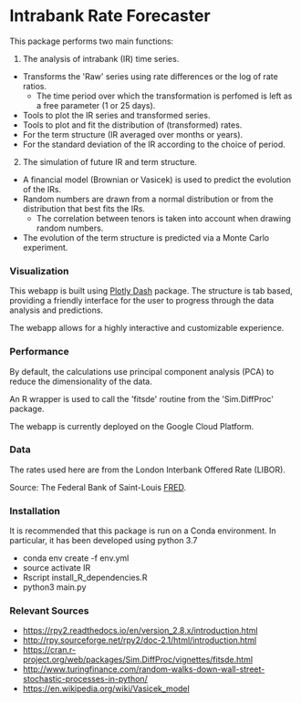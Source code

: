 # Intrabank Rate Forecaster

This package performs two main functions:

1) The analysis of intrabank (IR) time series.
  + Transforms the 'Raw' series using rate differences or the log of rate ratios.
    + The time period over which the transformation is perfomed is left as a free parameter (1 or 25 days).
  + Tools to plot the IR series and transformed series.
  + Tools to plot and fit the distribution of (transformed) rates.
  + For the term structure (IR averaged over months or years).
  + For the standard deviation of the IR according to the choice of period.
2) The simulation of future IR and term structure.
  + A financial model (Brownian or Vasicek) is used to predict the evolution of the IRs.
  + Random numbers are drawn from a normal distribution or from the distribution that best fits the IRs.
    + The correlation between tenors is taken into account when drawing random numbers.
  + The evolution of the term structure is predicted via a Monte Carlo experiment.

### Visualization

This webapp is built using [Plotly Dash](https://plot.ly/dash/) package. The
structure is tab based, providing a friendly interface for the user to
progress through the data analysis and predictions.

The webapp allows for a highly interactive and customizable experience. 

### Performance

By default, the calculations use principal component analysis (PCA) to
reduce the dimensionality of the data.

An R wrapper is used to call the 'fitsde' routine from the 'Sim.DiffProc' package.

The webapp is currently deployed on the Google Cloud Platform.

### Data

The rates used here are from the London Interbank Offered Rate (LIBOR).

Source: The Federal Bank of Saint-Louis [FRED](https://fred.stlouisfed.org/).

### Installation

It is recommended that this package is run on a Conda environment. In particular,
it has been developed using python 3.7

+ conda env create -f env.yml
+ source activate IR
+ Rscript install_R_dependencies.R
+ python3 main.py

### Relevant Sources

+ https://rpy2.readthedocs.io/en/version_2.8.x/introduction.html
+ http://rpy.sourceforge.net/rpy2/doc-2.1/html/introduction.html
+ https://cran.r-project.org/web/packages/Sim.DiffProc/vignettes/fitsde.html
+ http://www.turingfinance.com/random-walks-down-wall-street-stochastic-processes-in-python/
+ https://en.wikipedia.org/wiki/Vasicek_model

